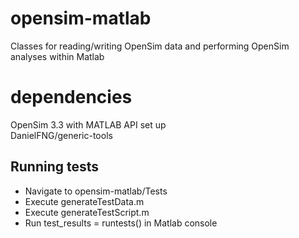 # opensim-matlab
Classes for reading/writing OpenSim data and performing OpenSim analyses within Matlab

# dependencies
OpenSim 3.3 with MATLAB API set up  
DanielFNG/generic-tools

## Running tests
- Navigate to opensim-matlab/Tests
- Execute generateTestData.m
- Execute generateTestScript.m
- Run test_results = runtests() in Matlab console
